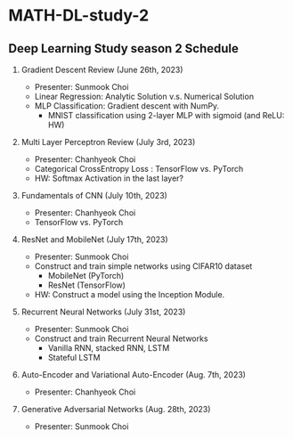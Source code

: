 # MATH-DL-study-2
## Deep Learning Study season 2 Schedule

1. Gradient Descent Review (June 26th, 2023)
	- Presenter: Sunmook Choi
    - Linear Regression: Analytic Solution v.s. Numerical Solution
    - MLP Classification: Gradient descent with NumPy. 
        - MNIST classification using 2-layer MLP with sigmoid (and ReLU: HW)

2. Multi Layer Perceptron Review (July 3rd, 2023)
	- Presenter: Chanhyeok Choi
	- Categorical CrossEntropy Loss : TensorFlow vs. PyTorch 
	- HW: Softmax Activation in the last layer?

3. Fundamentals of CNN (July 10th, 2023)
	- Presenter: Chanhyeok Choi
	- TensorFlow vs. PyTorch
	
4. ResNet and MobileNet (July 17th, 2023)
	- Presenter: Sunmook Choi
	- Construct and train simple networks using CIFAR10 dataset
		- MobileNet (PyTorch)
		- ResNet (TensorFlow)
	- HW: Construct a model using the Inception Module.
	
5. Recurrent Neural Networks (July 31st, 2023)
	- Presenter: Sunmook Choi
	- Construct and train Recurrent Neural Networks
		- Vanilla RNN, stacked RNN, LSTM
		- Stateful LSTM
	
6. Auto-Encoder and Variational Auto-Encoder (Aug. 7th, 2023)
	- Presenter: Chanhyeok Choi

7. Generative Adversarial Networks (Aug. 28th, 2023)
	- Presenter: Sunmook Choi
	
